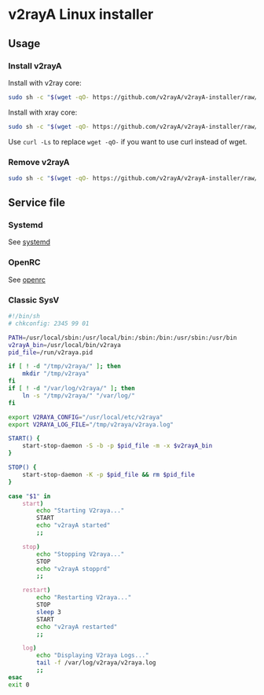 # v2rayA Linux installer

## Usage

### Install v2rayA

Install with v2ray core:

```sh
sudo sh -c "$(wget -qO- https://github.com/v2rayA/v2rayA-installer/raw/main/installer.sh)" @ --with-v2ray
```

Install with xray core:

```sh
sudo sh -c "$(wget -qO- https://github.com/v2rayA/v2rayA-installer/raw/main/installer.sh)" @ --with-xray
```

Use `curl -Ls` to replace `wget -qO-` if you want to use curl instead of wget.

### Remove v2rayA

```sh
sudo sh -c "$(wget -qO- https://github.com/v2rayA/v2rayA-installer/raw/main/uninstaller.sh)"
```

## Service file

### Systemd

See [systemd](./systemd/)

### OpenRC

See [openrc](./openrc/)

### Classic SysV

```sh
#!/bin/sh 
# chkconfig: 2345 99 01

PATH=/usr/local/sbin:/usr/local/bin:/sbin:/bin:/usr/sbin:/usr/bin
v2rayA_bin=/usr/local/bin/v2raya
pid_file=/run/v2raya.pid

if [ ! -d "/tmp/v2raya/" ]; then 
    mkdir "/tmp/v2raya" 
fi
if [ ! -d "/var/log/v2raya/" ]; then
    ln -s "/tmp/v2raya/" "/var/log/"
fi

export V2RAYA_CONFIG="/usr/local/etc/v2raya"
export V2RAYA_LOG_FILE="/tmp/v2raya/v2raya.log"

START() {
    start-stop-daemon -S -b -p $pid_file -m -x $v2rayA_bin
}

STOP() {
    start-stop-daemon -K -p $pid_file && rm $pid_file
}

case "$1" in
    start)
        echo "Starting V2raya..."
        START
        echo "v2rayA started"
        ;;

    stop)
        echo "Stopping V2raya..."
        STOP
        echo "v2rayA stopprd"
        ;;

    restart)
        echo "Restarting V2raya..."
        STOP
        sleep 3
        START
        echo "v2rayA restarted"
        ;;

    log)
        echo "Displaying V2raya Logs..."
        tail -f /var/log/v2raya/v2raya.log
        ;;
esac
exit 0
```